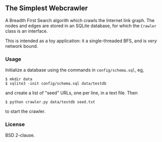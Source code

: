 The Simplest Webcrawler
-----------------------

A Breadth First Search algorith which crawls the Internet link graph.
The nodes and edges are stored in an SQLite database, for which the `Crawler`
class is an interface.

This is intended as a toy application: it a single-threaded BFS, and is _very_
network bound.

### Usage

Initialize a database using the commands in `config/schema.sql`, eg,

    $ mkdir data
    $ sqlite3 -init config/schema.sql data/testdb

and create a list of "seed" URLs, one per line, in a text file. Then

    $ python crawler.py data/testdb seed.txt

to start the crawler.

### License

BSD 2-clause.
